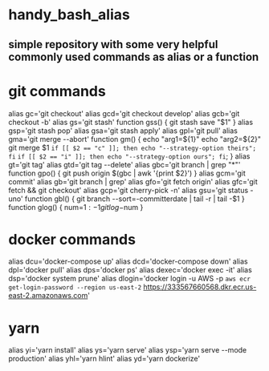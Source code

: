 # handy_bash_alias
## simple repository with some very helpful commonly used commands as alias or a function



# git commands
alias gc='git checkout'
alias gcd='git checkout develop'
alias gcb='git checkout -b'
alias gs='git stash'
function gss() {
	git stash save "$1"
}
alias gsp='git stash pop'
alias gsa='git stash apply'
alias gpl='git pull'
alias gma='git merge --abort'
function gm() {
    echo "arg1=${1}"
    echo "arg2=${2}"
    git merge $1 `if [[ $2 == "c" ]]; then echo "--strategy-option theirs"; fi` `if [[ $2 == "i" ]]; then echo "--strategy-option ours"; fi`;
}
alias gt='git tag'
alias gtd='git tag --delete'
alias gbc='git branch | grep "*"'
function gpo() {
	git push origin $(gbc | awk '{print $2}')
}
alias gcm='git commit'
alias gb='git branch | grep'
alias gfo='git fetch origin'
alias gfc='git fetch && git checkout'
alias gcp='git cherry-pick -n'
alias gsu='git status -uno'
function gbl() {
	git branch --sort=-committerdate | tail -r | tail -$1
}
function glog() {
	num=${1:-1}
	git log -$num
}


# docker commands
alias dcu='docker-compose up'
alias dcd='docker-compose down'
alias dpl='docker pull'
alias dps='docker ps'
alias dexec='docker exec -it'
alias dsp='docker system prune'
alias dlogin='docker login -u AWS -p `aws ecr get-login-password --region us-east-2` https://333567660568.dkr.ecr.us-east-2.amazonaws.com'

# yarn
alias yi='yarn install'
alias ys='yarn serve'
alias ysp='yarn serve --mode production'
alias yhl='yarn hlint'
alias yd='yarn dockerize'